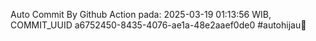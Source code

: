 Auto Commit By Github Action pada: 2025-03-19 01:13:56 WIB, COMMIT_UUID a6752450-8435-4076-ae1a-48e2aaef0de0 #autohijau🗿
